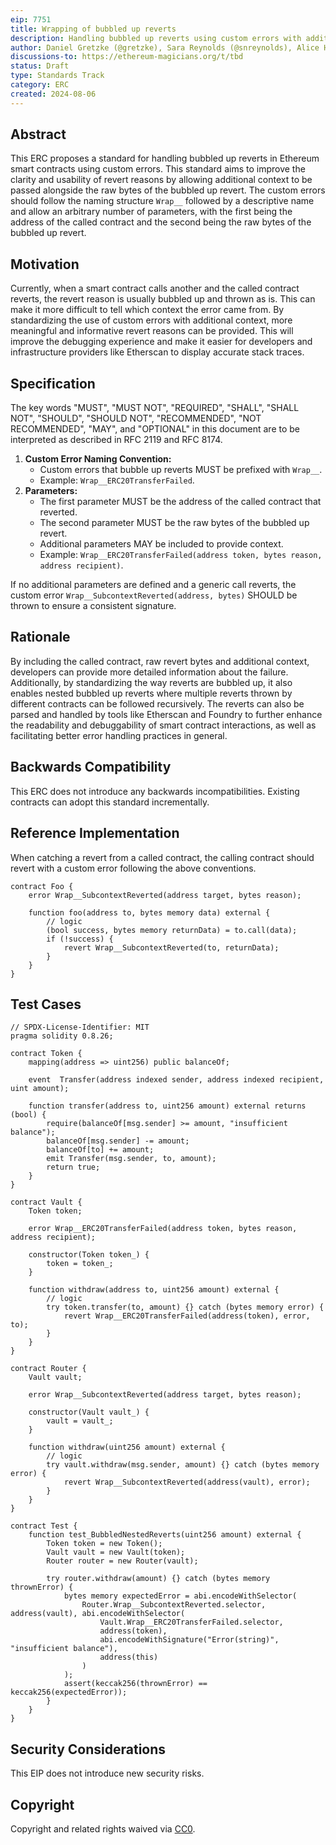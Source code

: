 ```yaml
---
eip: 7751
title: Wrapping of bubbled up reverts
description: Handling bubbled up reverts using custom errors with additional context
author: Daniel Gretzke (@gretzke), Sara Reynolds (@snreynolds), Alice Henshaw (@hensha256), Marko Veniger <marko.veniger@tenderly.co>, Hadrien Croubois (@Amxx)
discussions-to: https://ethereum-magicians.org/t/tbd
status: Draft
type: Standards Track
category: ERC
created: 2024-08-06
---
```


## Abstract

This ERC proposes a standard for handling bubbled up reverts in Ethereum smart contracts using custom errors. This standard aims to improve the clarity and usability of revert reasons by allowing additional context to be passed alongside the raw bytes of the bubbled up revert. The custom errors should follow the naming structure `Wrap__` followed by a descriptive name and allow an arbitrary number of parameters, with the first being the address of the called contract and the second being the raw bytes of the bubbled up revert.

## Motivation

Currently, when a smart contract calls another and the called contract reverts, the revert reason is usually bubbled up and thrown as is. This can make it more difficult to tell which context the error came from. By standardizing the use of custom errors with additional context, more meaningful and informative revert reasons can be provided. This will improve the debugging experience and make it easier for developers and infrastructure providers like Etherscan to display accurate stack traces.

## Specification

The key words "MUST", "MUST NOT", "REQUIRED", "SHALL", "SHALL NOT", "SHOULD", "SHOULD NOT", "RECOMMENDED", "NOT RECOMMENDED", "MAY", and "OPTIONAL" in this document are to be interpreted as described in RFC 2119 and RFC 8174.

1. **Custom Error Naming Convention:**
   - Custom errors that bubble up reverts MUST be prefixed with `Wrap__`.
   - Example: `Wrap__ERC20TransferFailed`.
2. **Parameters:**
   - The first parameter MUST be the address of the called contract that reverted.
   - The second parameter MUST be the raw bytes of the bubbled up revert.
   - Additional parameters MAY be included to provide context.
   - Example: `Wrap__ERC20TransferFailed(address token, bytes reason, address recipient)`.

If no additional parameters are defined and a generic call reverts, the custom error `Wrap__SubcontextReverted(address, bytes)` SHOULD be thrown to ensure a consistent signature.

## Rationale

By including the called contract, raw revert bytes and additional context, developers can provide more detailed information about the failure. Additionally, by standardizing the way reverts are bubbled up, it also enables nested bubbled up reverts where multiple reverts thrown by different contracts can be followed recursively. The reverts can also be parsed and handled by tools like Etherscan and Foundry to further enhance the readability and debuggability of smart contract interactions, as well as facilitating better error handling practices in general.

## Backwards Compatibility

This ERC does not introduce any backwards incompatibilities. Existing contracts can adopt this standard incrementally.

## Reference Implementation

When catching a revert from a called contract, the calling contract should revert with a custom error following the above conventions.

```solidity
contract Foo {
    error Wrap__SubcontextReverted(address target, bytes reason);

    function foo(address to, bytes memory data) external {
        // logic
        (bool success, bytes memory returnData) = to.call(data);
        if (!success) {
            revert Wrap__SubcontextReverted(to, returnData);
        }
    }
}
```

## Test Cases

```solidity
// SPDX-License-Identifier: MIT
pragma solidity 0.8.26;

contract Token {
    mapping(address => uint256) public balanceOf;

    event  Transfer(address indexed sender, address indexed recipient, uint amount);

    function transfer(address to, uint256 amount) external returns (bool) {
        require(balanceOf[msg.sender] >= amount, "insufficient balance");
        balanceOf[msg.sender] -= amount;
        balanceOf[to] += amount;
        emit Transfer(msg.sender, to, amount);
        return true;
    }
}

contract Vault {
    Token token;

    error Wrap__ERC20TransferFailed(address token, bytes reason, address recipient);

    constructor(Token token_) {
        token = token_;
    }

    function withdraw(address to, uint256 amount) external {
        // logic
        try token.transfer(to, amount) {} catch (bytes memory error) {
            revert Wrap__ERC20TransferFailed(address(token), error, to);
        }
    }
}

contract Router {
    Vault vault;

    error Wrap__SubcontextReverted(address target, bytes reason);

    constructor(Vault vault_) {
        vault = vault_;
    }

    function withdraw(uint256 amount) external {
        // logic
        try vault.withdraw(msg.sender, amount) {} catch (bytes memory error) {
            revert Wrap__SubcontextReverted(address(vault), error);
        }
    }
}

contract Test {
    function test_BubbledNestedReverts(uint256 amount) external {
        Token token = new Token();
        Vault vault = new Vault(token);
        Router router = new Router(vault);

        try router.withdraw(amount) {} catch (bytes memory thrownError) {
            bytes memory expectedError = abi.encodeWithSelector(
                Router.Wrap__SubcontextReverted.selector, address(vault), abi.encodeWithSelector(
                    Vault.Wrap__ERC20TransferFailed.selector,
                    address(token),
                    abi.encodeWithSignature("Error(string)", "insufficient balance"),
                    address(this)
                )
            );
            assert(keccak256(thrownError) == keccak256(expectedError));
        }
    }
}
```

## Security Considerations

This EIP does not introduce new security risks.

## Copyright

Copyright and related rights waived via [CC0](../LICENSE.md).
